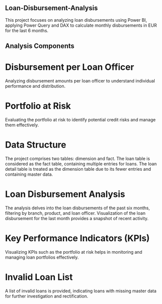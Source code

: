 ## Loan-Disbursement-Analysis

This project focuses on analyzing loan disbursements using Power BI, applying Power Query and DAX to calculate monthly disbursements in EUR for the last 6 months.

## Analysis Components

# Disbursement per Loan Officer

Analyzing disbursement amounts per loan officer to understand individual performance and distribution.

# Portfolio at Risk

Evaluating the portfolio at risk to identify potential credit risks and manage them effectively.

# Data Structure

The project comprises two tables: dimension and fact.
The loan table is considered as the fact table, containing multiple entries for loans.
The loan detail table is treated as the dimension table due to its fewer entries and containing master data.

# Loan Disbursement Analysis

The analysis delves into the loan disbursements of the past six months, filtering by branch, product, and loan officer.
Visualization of the loan disbursement for the last month provides a snapshot of recent activity.

# Key Performance Indicators (KPIs)

Visualizing KPIs such as the portfolio at risk helps in monitoring and managing loan portfolios effectively.

# Invalid Loan List
A list of invalid loans is provided, indicating loans with missing master data for further investigation and rectification.

